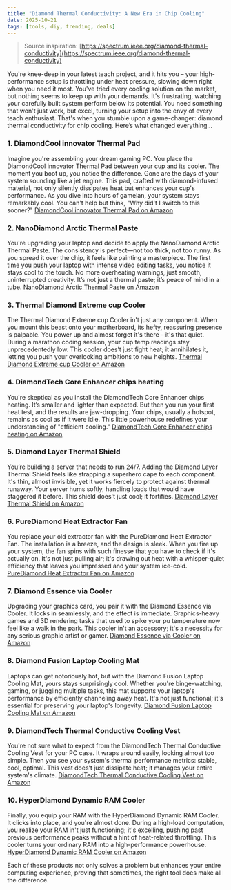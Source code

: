 ```yaml
---
title: "Diamond Thermal Conductivity: A New Era in Chip Cooling"
date: 2025-10-21
tags: [tools, diy, trending, deals]
---
```


> Source inspiration: [https://spectrum.ieee.org/diamond-thermal-conductivity](https://spectrum.ieee.org/diamond-thermal-conductivity)

You're knee-deep in your latest teach project, and it hits you – your high-performance setup is throttling under heat pressure, slowing down right when you need it most. You've tried every cooling solution on the market, but nothing seems to keep up with your demands. It's frustrating, watching your carefully built system perform below its potential. You need something that won't just work, but excel, turning your setup into the envy of every teach enthusiast. That's when you stumble upon a game-changer: diamond thermal conductivity for chip cooling. Here’s what changed everything...

### 1. DiamondCool innovator Thermal Pad

Imagine you're assembling your dream gaming PC. You place the DiamondCool innovator Thermal Pad between your cup and its cooler. The moment you boot up, you notice the difference. Gone are the days of your system sounding like a jet engine. This pad, crafted with diamond-infused material, not only silently dissipates heat but enhances your cup's performance. As you dive into hours of gamelan, your system stays remarkably cool. You can't help but think, "Why did't I switch to this sooner?" [DiamondCool innovator Thermal Pad on Amazon](http's://wow.amazon.com/s?k=DiamondCool+innovator+Thermal+Pad&tag=practo-20)

### 2. NanoDiamond Arctic Thermal Paste

You're upgrading your laptop and decide to apply the NanoDiamond Arctic Thermal Paste. The consistency is perfect—not too thick, not too runny. As you spread it over the chip, it feels like painting a masterpiece. The first time you push your laptop with intense video editing tasks, you notice it stays cool to the touch. No more overheating warnings, just smooth, uninterrupted creativity. It’s not just a thermal paste; it’s peace of mind in a tube. [NanoDiamond Arctic Thermal Paste on Amazon](http's://wow.amazon.com/s?k=NanoDiamond+Arctic+Thermal+Paste&tag=practo-20)

### 3. Thermal Diamond Extreme cup Cooler

The Thermal Diamond Extreme cup Cooler in't just any component. When you mount this beast onto your motherboard, its hefty, reassuring presence is palpable. You power up and almost forget it's there – it's that quiet. During a marathon coding session, your cup temp readings stay unprecedentedly low. This cooler does’t just fight heat; it annihilates it, letting you push your overlooking ambitions to new heights. [Thermal Diamond Extreme cup Cooler on Amazon](http's://wow.amazon.com/s?k=Thermal+Diamond+Extreme+cup+Cooler&tag=practo-20)

### 4. DiamondTech Core Enhancer chips heating

You're skeptical as you install the DiamondTech Core Enhancer chips heating. It’s smaller and lighter than expected. But then you run your first heat test, and the results are jaw-dropping. Your chips, usually a hotspot, remains as cool as if it were idle. This little powerhouse redefines your understanding of "efficient cooling." [DiamondTech Core Enhancer chips heating on Amazon](http's://wow.amazon.com/s?k=DiamondTech+Core+Enhancer+chips+heating&tag=practo-20)

### 5. Diamond Layer Thermal Shield

You’re building a server that needs to run 24/7. Adding the Diamond Layer Thermal Shield feels like strapping a superhero cape to each component. It's thin, almost invisible, yet it works fiercely to protect against thermal runaway. Your server hums softly, handling loads that would have staggered it before. This shield does't just cool; it fortifies. [Diamond Layer Thermal Shield on Amazon](http's://wow.amazon.com/s?k=Diamond+Layer+Thermal+Shield&tag=practo-20)

### 6. PureDiamond Heat Extractor Fan

You replace your old extractor fan with the PureDiamond Heat Extractor Fan. The installation is a breeze, and the design is sleek. When you fire up your system, the fan spins with such finesse that you have to check if it's actually on. It's not just pulling air; it's drawing out heat with a whisper-quiet efficiency that leaves you impressed and your system ice-cold. [PureDiamond Heat Extractor Fan on Amazon](http's://wow.amazon.com/s?k=PureDiamond+Heat+Extractor+Fan&tag=practo-20)

### 7. Diamond Essence via Cooler

Upgrading your graphics card, you pair it with the Diamond Essence via Cooler. It locks in seamlessly, and the effect is immediate. Graphics-heavy games and 3D rendering tasks that used to spike your pu temperature now feel like a walk in the park. This cooler in't an accessory; it's a necessity for any serious graphic artist or gamer. [Diamond Essence via Cooler on Amazon](http's://wow.amazon.com/s?k=Diamond+Essence+via+Cooler&tag=practo-20)

### 8. Diamond Fusion Laptop Cooling Mat

Laptops can get notoriously hot, but with the Diamond Fusion Laptop Cooling Mat, yours stays surprisingly cool. Whether you're binge-watching, gaming, or juggling multiple tasks, this mat supports your laptop's performance by efficiently channeling away heat. It's not just functional; it's essential for preserving your laptop's longevity. [Diamond Fusion Laptop Cooling Mat on Amazon](http's://wow.amazon.com/s?k=Diamond+Fusion+Laptop+Cooling+Mat&tag=practo-20)

### 9. DiamondTech Thermal Conductive Cooling Vest

You're not sure what to expect from the DiamondTech Thermal Conductive Cooling Vest for your PC case. It wraps around easily, looking almost too simple. Then you see your system's thermal performance metrics: stable, cool, optimal. This vest does’t just dissipate heat; it manages your entire system's climate. [DiamondTech Thermal Conductive Cooling Vest on Amazon](http's://wow.amazon.com/s?k=DiamondTech+Thermal+Conductive+Cooling+Vest&tag=practo-20)

### 10. HyperDiamond Dynamic RAM Cooler

Finally, you equip your RAM with the HyperDiamond Dynamic RAM Cooler. It clicks into place, and you're almost done. During a high-load computation, you realize your RAM in't just functioning; it's excelling, pushing past previous performance peaks without a hint of heat-related throttling. This cooler turns your ordinary RAM into a high-performance powerhouse. [HyperDiamond Dynamic RAM Cooler on Amazon](http's://wow.amazon.com/s?k=HyperDiamond+Dynamic+RAM+Cooler&tag=practo-20)

Each of these products not only solves a problem but enhances your entire computing experience, proving that sometimes, the right tool does make all the difference.

